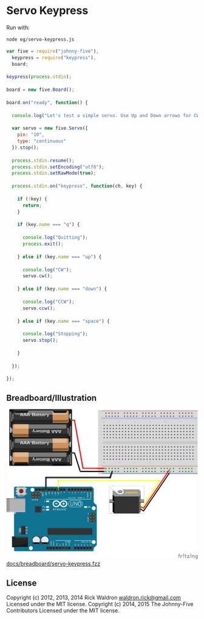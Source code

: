 # Servo Keypress

Run with:
```bash
node eg/servo-keypress.js
```


```javascript
var five = require("johnny-five"),
  keypress = require("keypress"),
  board;

keypress(process.stdin);

board = new five.Board();

board.on("ready", function() {

  console.log("Let's test a simple servo. Use Up and Down arrows for CW and CCW respectively. Space to stop.");

  var servo = new five.Servo({
    pin: "10",
    type: "continuous"
  }).stop();

  process.stdin.resume();
  process.stdin.setEncoding("utf8");
  process.stdin.setRawMode(true);

  process.stdin.on("keypress", function(ch, key) {

    if (!key) {
      return;
    }

    if (key.name === "q") {

      console.log("Quitting");
      process.exit();

    } else if (key.name === "up") {

      console.log("CW");
      servo.cw();

    } else if (key.name === "down") {

      console.log("CCW");
      servo.ccw();

    } else if (key.name === "space") {

      console.log("Stopping");
      servo.stop();

    }

  });

});

```


## Breadboard/Illustration


![docs/breadboard/servo-keypress.png](breadboard/servo-keypress.png)
[docs/breadboard/servo-keypress.fzz](breadboard/servo-keypress.fzz)





## License
Copyright (c) 2012, 2013, 2014 Rick Waldron <waldron.rick@gmail.com>
Licensed under the MIT license.
Copyright (c) 2014, 2015 The Johnny-Five Contributors
Licensed under the MIT license.
